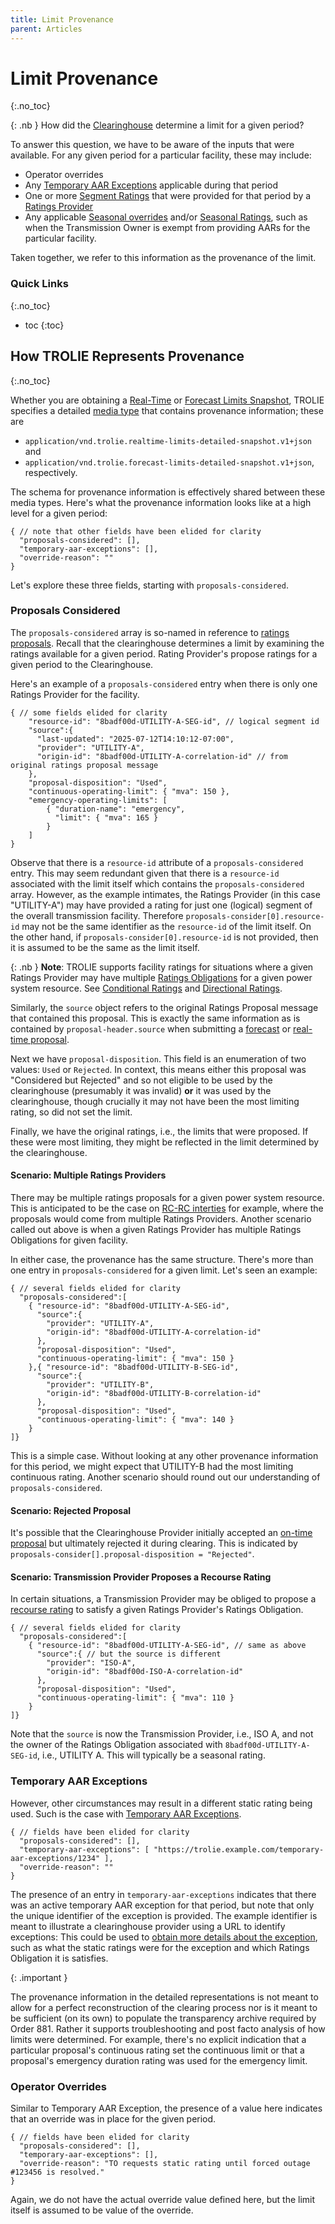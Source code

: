 ```yaml
---
title: Limit Provenance
parent: Articles
---
```


# Limit Provenance
{:.no_toc}

{: .nb }
How did the [Clearinghouse](../concepts.md#clearinghouse-provider) determine a
limit for a given period?

To answer this question, we have to be aware of the inputs that were available.
For any given period for a particular facility, these may include:

* Operator overrides
* Any [Temporary AAR Exceptions](../concepts.md#temporary-aar-exception)
  applicable during that period
* One or more [Segment Ratings](../concepts.md#segments) that were provided for
  that period by a [Ratings Provider](../concepts.md#ratings-provider)
* Any applicable [Seasonal overrides](../concepts.md#seasonal-overrides) and/or
  [Seasonal Ratings](../concepts.md#seasonal-ratings), such as when the
  Transmission Owner is exempt from providing AARs for the particular facility.

Taken together, we refer to this information as the provenance of the limit.

### Quick Links
{:.no_toc}

* toc
{:toc}

## How TROLIE Represents Provenance
{:.no_toc}

Whether you are obtaining a [Real-Time](../spec#tag/Real-Time/operation/getRealTimeLimits)
or [Forecast Limits Snapshot](../spec#tag/Forecasting/operation/getLimitsForecastSnapshot),
TROLIE specifies a detailed [media type](./media-types.md) that contains provenance information;
these are
* `application/vnd.trolie.realtime-limits-detailed-snapshot.v1+json` and
* `application/vnd.trolie.forecast-limits-detailed-snapshot.v1+json`, respectively.

The schema for provenance information is effectively shared between these media
types.  Here's what the provenance information looks like at a high level for a
given period:

```jsonc
{ // note that other fields have been elided for clarity
  "proposals-considered": [],
  "temporary-aar-exceptions": [],
  "override-reason": ""
}
```
Let's explore these three fields, starting with `proposals-considered`.

### Proposals Considered

The `proposals-considered` array is so-named in reference to [ratings
proposals](../concepts.md#ratings-proposals). Recall that the clearinghouse
determines a limit by examining the ratings available for a given period. Rating
Provider's propose ratings for a given period to the Clearinghouse.

Here's an example of a `proposals-considered` entry when there is only one
Ratings Provider for the facility.

```jsonc
{ // some fields elided for clarity
    "resource-id": "8badf00d-UTILITY-A-SEG-id", // logical segment id
    "source":{
      "last-updated": "2025-07-12T14:10:12-07:00",
      "provider": "UTILITY-A",
      "origin-id": "8badf00d-UTILITY-A-correlation-id" // from original ratings proposal message
    },
    "proposal-disposition": "Used",
    "continuous-operating-limit": { "mva": 150 },
    "emergency-operating-limits": [
        { "duration-name": "emergency",
          "limit": { "mva": 165 }
        }
    ]
}
```

Observe that there is a `resource-id` attribute of a `proposals-considered`
entry.  This may seem redundant given that there is a `resource-id` associated
with the limit itself which contains the `proposals-considered` array. However,
as the example intimates, the Ratings Provider (in this case "UTILITY-A") may
have provided a rating for just one (logical) segment of the overall
transmission facility. Therefore `proposals-consider[0].resource-id` may not be
the same identifier as the `resource-id` of the limit itself. On the other hand,
if `proposals-consider[0].resource-id` is not provided, then it is assumed to be
the same as the limit itself.


{: .nb }
**Note**: TROLIE supports facility ratings for situations where a given Ratings
Provider may have multiple [Ratings Obligations](../concepts.md#ratings-obligation)
for a given power system resource. See [Conditional Ratings](../decision-log/conditional-ratings.md) and
[Directional Ratings](../decision-log/directional-ratings.md).

Similarly, the `source` object refers to the original Ratings Proposal message that contained
this proposal. This is exactly the same information as is contained by `proposal-header.source`
when submitting a [forecast](../spec#tag/Forecasting/operation/patchRatingForecastProposal)
or [real-time proposal](../spec#tag/Real-Time/operation/postRealTimeProposal).

Next we have `proposal-disposition`. This field is an enumeration of two values:
`Used` or `Rejected`. In context, this means either this proposal was
"Considered but Rejected" and so not eligible to be used by the clearinghouse
(presumably it was invalid) **or** it was used by the clearinghouse, though
crucially it may not have been the most limiting rating, so did not set the
limit.

Finally, we have the original ratings, i.e., the limits that were proposed. If
these were most limiting, they might be reflected in the limit determined by the
clearinghouse.

#### Scenario: Multiple Ratings Providers

There may be multiple ratings proposals for a given power system resource. This
is anticipated to be the case on [RC-RC interties](./RC-to-RC-reconciliation.md)
for example, where the proposals would come from multiple Ratings Providers.
Another scenario called out above is when a given Ratings Provider has multiple
Ratings Obligations for given facility.

In either case, the provenance has the same structure. There's more than one
entry in `proposals-considered` for a given limit. Let's seen an example:

```jsonc
{ // several fields elided for clarity
  "proposals-considered":[
    { "resource-id": "8badf00d-UTILITY-A-SEG-id",
      "source":{
        "provider": "UTILITY-A",
        "origin-id": "8badf00d-UTILITY-A-correlation-id"
      },
      "proposal-disposition": "Used",
      "continuous-operating-limit": { "mva": 150 }
    },{ "resource-id": "8badf00d-UTILITY-B-SEG-id",
      "source":{
        "provider": "UTILITY-B",
        "origin-id": "8badf00d-UTILITY-B-correlation-id"
      },
      "proposal-disposition": "Used",
      "continuous-operating-limit": { "mva": 140 }
    }
]}
```

This is a simple case. Without looking at any other provenance information for
this period, we might expect that UTILITY-B had the most limiting continuous
rating. Another scenario should round out our understanding of `proposals-considered`.

#### Scenario: Rejected Proposal

It's possible that the Clearinghouse Provider initially accepted an
[on-time proposal](./forecast-windows.md#on-time--202-accepted) but ultimately rejected
it during clearing. This is indicated by `proposals-consider[].proposal-disposition = "Rejected"`.

#### Scenario: Transmission Provider Proposes a Recourse Rating

In certain situations, a Transmission Provider may be obliged to propose a
[recourse rating](../concepts.md#recourse-ratings) to satisfy a given Ratings Provider's 
Ratings Obligation.

```jsonc
{ // several fields elided for clarity
  "proposals-considered":[
    { "resource-id": "8badf00d-UTILITY-A-SEG-id", // same as above
      "source":{ // but the source is different
        "provider": "ISO-A",
        "origin-id": "8badf00d-ISO-A-correlation-id"
      },
      "proposal-disposition": "Used",
      "continuous-operating-limit": { "mva": 110 }
    }
]}
```

Note that the `source` is now the Transmission Provider, i.e., ISO A, and not
the owner of the Ratings Obligation associated with `8badf00d-UTILITY-A-SEG-id`,
i.e., UTILITY A. This will typically be a seasonal rating.

### Temporary AAR Exceptions

However, other circumstances may result in a different static rating being used.
Such is the case with [Temporary AAR Exceptions](../concepts.md#temporary-aar-exception).

```jsonc
{ // fields have been elided for clarity
  "proposals-considered": [],
  "temporary-aar-exceptions": [ "https://trolie.example.com/temporary-aar-exceptions/1234" ],
  "override-reason": ""
}
```

The presence of an entry in `temporary-aar-exceptions` indicates that there was
an active temporary AAR exception for that period, but note that only the unique
identifier of the exception is provided. The example identifier is meant to
illustrate a clearinghouse provider using a URL to identify exceptions: This
could be used to [obtain more details about the exception](../spec#tag/Temporary-AAR-Exceptions/operation/getTemporaryAARException),
such as what the static ratings were for the exception and which Ratings
Obligation it is satisfies.

{: .important }

The provenance information in the detailed representations is not meant to allow
for a perfect reconstruction of the clearing process nor is it meant to be
sufficient (on its own) to populate the transparency archive required by Order 881.
Rather it supports troubleshooting and post facto analysis of how limits
were determined. For example, there's no explicit indication that a particular
proposal's continuous rating set the continuous limit or that a
proposal's emergency duration rating was used for the emergency limit.

### Operator Overrides

Similar to Temporary AAR Exception, the presence of a value here indicates that
an override was in place for the given period.

```jsonc
{ // fields have been elided for clarity
  "proposals-considered": [],
  "temporary-aar-exceptions": [],
  "override-reason": "TO requests static rating until forced outage #123456 is resolved."
}
```

Again, we do not have the actual override value defined here, but the limit
itself is assumed to be value of the override.
